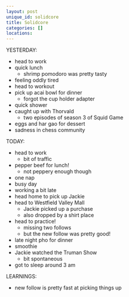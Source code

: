 ```yaml
---
layout: post
unique_id: solidcore
title: Solidcore
categories: []
locations: 
---
```


YESTERDAY:
* head to work
* quick lunch
  * shrimp pomodoro was pretty tasty
* feeling oddly tired
* head to workout
* pick up acai bowl for dinner
  * forgot the cup holder adapter
* quick shower
* caught up with Thorvald
  * two episodes of season 3 of Squid Game
* eggs and har gao for dessert
* sadness in chess community

TODAY:
* head to work
  * bit of traffic
* pepper beef for lunch!
  * not peppery enough though
* one nap
* busy day
* working a bit late
* head home to pick up Jackie
* head to Westfield Valley Mall
  * Jackie picked up a purchase
  * also dropped by a shirt place
* head to practice!
  * missing two follows
  * but the new follow was pretty good!
* late night pho for dinner
* smoothie
* Jackie watched the Truman Show
  * bit spontaneous
* got to sleep around 3 am

LEARNINGS:
* new follow is pretty fast at picking things up
